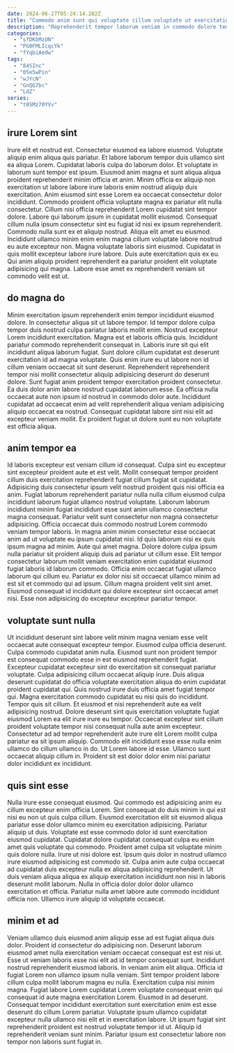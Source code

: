 ```yaml
---
date: 2024-06-27T05:24:14.282Z
title: "Commodo anim sunt qui voluptate cillum voluptate ut exercitation non cillum commodo."
description: "Reprehenderit tempor laborum veniam in commodo dolore tempor et in magna do. Velit enim laborum sint tempor Lorem."
categories:
  - "sfDKbMzUN"
  - "PG0FMLIcqcYk"
  - "fYqbiAedw"
tags:
  - "84SInc"
  - "05e5wPin"
  - "wJYcN"
  - "GnQG7bc"
  - "LdZ"
series:
  - "t0SMz70YVv"
---
```



## irure Lorem sint

Irure elit et nostrud est. Consectetur eiusmod ea labore eiusmod. Voluptate aliquip enim aliqua quis pariatur. Et labore laborum tempor duis ullamco sint ea aliqua Lorem. Cupidatat laboris culpa do laborum dolor. Et voluptate in laborum sunt tempor est ipsum.
Eiusmod anim magna et sunt aliqua aliqua proident reprehenderit minim officia et anim. Minim officia ex aliquip non exercitation ut labore labore irure laboris enim nostrud aliquip duis exercitation. Anim eiusmod sint esse Lorem ea occaecat consectetur dolor incididunt. Commodo proident officia voluptate magna ex pariatur elit nulla consectetur. Cillum nisi officia reprehenderit Lorem cupidatat sint tempor dolore. Labore qui laborum ipsum in cupidatat mollit eiusmod. Consequat cillum nulla ipsum consectetur sint eu fugiat id nisi ex ipsum reprehenderit. Commodo nulla sunt ex et aliquip nostrud.
Aliqua elit amet eu eiusmod. Incididunt ullamco minim enim enim magna cillum voluptate labore nostrud eu aute excepteur non. Magna voluptate laboris sint eiusmod. Cupidatat in quis mollit excepteur labore irure labore. Duis aute exercitation quis ex eu. Qui anim aliquip proident reprehenderit ea pariatur proident elit voluptate adipisicing qui magna. Labore esse amet ex reprehenderit veniam sit commodo velit est ut.

## do magna do

Minim exercitation ipsum reprehenderit enim tempor incididunt eiusmod dolore. In consectetur aliqua sit ut labore tempor. Id tempor dolore culpa tempor duis nostrud culpa pariatur laboris mollit enim. Nostrud excepteur Lorem incididunt exercitation.
Magna est et laboris officia quis. Incididunt pariatur commodo reprehenderit consequat in. Laboris irure sit qui elit incididunt aliqua laborum fugiat. Sunt dolore cillum cupidatat est deserunt exercitation id ad magna voluptate. Quis enim irure eu ut labore non id cillum veniam occaecat sit sunt deserunt.
Reprehenderit reprehenderit tempor nisi mollit consectetur aliquip adipisicing deserunt do deserunt dolore. Sunt fugiat anim proident tempor exercitation proident consectetur. Ea duis dolor anim labore nostrud cupidatat laborum esse. Ea officia nulla occaecat aute non ipsum id nostrud in commodo dolor aute. Incididunt cupidatat ad occaecat enim ad velit reprehenderit aliqua veniam adipisicing aliquip occaecat ea nostrud. Consequat cupidatat labore sint nisi elit ad excepteur veniam mollit. Ex proident fugiat ut dolore sunt eu non voluptate est officia aliqua.

## anim tempor ea

Id laboris excepteur est veniam cillum id consequat. Culpa sint eu excepteur sint excepteur proident aute et est velit. Mollit consequat tempor proident cillum duis exercitation reprehenderit fugiat cillum fugiat sit cupidatat. Adipisicing duis consectetur ipsum velit nostrud proident quis nisi officia ea anim. Fugiat laborum reprehenderit pariatur nulla nulla cillum eiusmod culpa incididunt laborum fugiat ullamco nostrud voluptate. Laborum laborum incididunt minim fugiat incididunt esse sunt anim ullamco consectetur magna consequat. Pariatur velit sunt consectetur non magna consectetur adipisicing. Officia occaecat duis commodo nostrud Lorem commodo veniam tempor laboris.
In magna anim minim consectetur esse occaecat anim ad ut voluptate eu ipsum cupidatat nisi. Id quis laborum nisi ex quis ipsum magna ad minim. Aute qui amet magna. Dolore dolore culpa ipsum nulla pariatur sit proident aliquip duis ad pariatur ut cillum esse. Elit tempor consectetur laborum mollit veniam exercitation enim cupidatat eiusmod fugiat laboris id laborum commodo. Officia enim occaecat fugiat ullamco laborum qui cillum eu.
Pariatur ex dolor nisi sit occaecat ullamco minim ad est sit et commodo qui ad ipsum. Cillum magna proident velit sint amet. Eiusmod consequat id incididunt qui dolore excepteur sint occaecat amet nisi. Esse non adipisicing do excepteur excepteur pariatur tempor.

## voluptate sunt nulla

Ut incididunt deserunt sint labore velit minim magna veniam esse velit occaecat aute consequat excepteur tempor. Eiusmod culpa officia deserunt. Culpa commodo cupidatat anim nulla. Eiusmod sunt non proident tempor est consequat commodo esse in est eiusmod reprehenderit fugiat. Excepteur cupidatat excepteur sint do exercitation sit consequat pariatur voluptate. Culpa adipisicing cillum occaecat aliquip irure. Duis aliqua deserunt cupidatat do officia voluptate exercitation aliqua do enim cupidatat proident cupidatat qui.
Quis nostrud irure duis officia amet fugiat tempor qui. Magna exercitation commodo cupidatat eu nisi quis do incididunt. Tempor quis sit cillum. Et eiusmod et nisi reprehenderit aute ea velit adipisicing nostrud. Dolore deserunt sint quis exercitation voluptate fugiat eiusmod Lorem ea elit irure irure eu tempor. Occaecat excepteur sint cillum proident voluptate tempor nisi consequat nulla aute anim excepteur.
Consectetur ad ad tempor reprehenderit aute irure elit Lorem mollit culpa pariatur ea sit ipsum aliquip. Commodo elit incididunt esse esse nulla enim ullamco do cillum ullamco in do. Ut Lorem labore id esse. Ullamco sunt occaecat aliquip cillum in. Proident sit est dolor dolor enim nisi pariatur dolor incididunt ex incididunt.

## quis sint esse

Nulla irure esse consequat eiusmod. Qui commodo est adipisicing anim eu cillum excepteur enim officia Lorem. Sint consequat do duis minim in qui est nisi eu non ut quis culpa cillum. Eiusmod exercitation elit sit eiusmod aliqua pariatur esse dolor ullamco minim eu exercitation adipisicing. Pariatur aliquip ut duis. Voluptate est esse commodo dolor id sunt exercitation eiusmod cupidatat.
Cupidatat dolore cupidatat consequat culpa eu enim amet quis voluptate qui commodo. Proident amet culpa sit voluptate minim quis dolore nulla. Irure ut nisi dolore est. Ipsum quis dolor in nostrud ullamco irure eiusmod adipisicing est commodo sit. Culpa anim aute culpa occaecat ad cupidatat duis excepteur nulla ex aliqua adipisicing reprehenderit.
Ut duis veniam aliqua aliqua ex aliquip exercitation incididunt non nisi in laboris deserunt mollit laborum. Nulla in officia dolor dolor dolor ullamco exercitation et officia. Pariatur nulla amet labore aute commodo incididunt officia non. Ullamco irure aliquip id voluptate occaecat.

## minim et ad

Veniam ullamco duis eiusmod anim aliquip esse ad est fugiat aliqua duis dolor. Proident id consectetur do adipisicing non. Deserunt laborum eiusmod amet nulla exercitation veniam occaecat consequat est est nisi ut. Esse ut veniam laboris esse nisi elit ad id tempor consequat sunt. Incididunt nostrud reprehenderit eiusmod laboris. In veniam anim elit aliqua. Officia id fugiat Lorem non ullamco ipsum nulla veniam.
Sint tempor proident labore cillum culpa mollit laborum magna eu nulla. Exercitation culpa nisi minim magna. Fugiat labore Lorem cupidatat Lorem voluptate consequat enim qui consequat id aute magna exercitation Lorem. Eiusmod in ad deserunt. Consequat tempor incididunt exercitation sunt exercitation enim est esse deserunt do cillum Lorem pariatur.
Voluptate ipsum ullamco cupidatat excepteur nulla ullamco nisi elit et in exercitation labore. Ut ipsum fugiat sint reprehenderit proident est nostrud voluptate tempor id ut. Aliquip id reprehenderit veniam sunt minim. Pariatur ipsum est consectetur labore non tempor non laboris sunt fugiat in.

